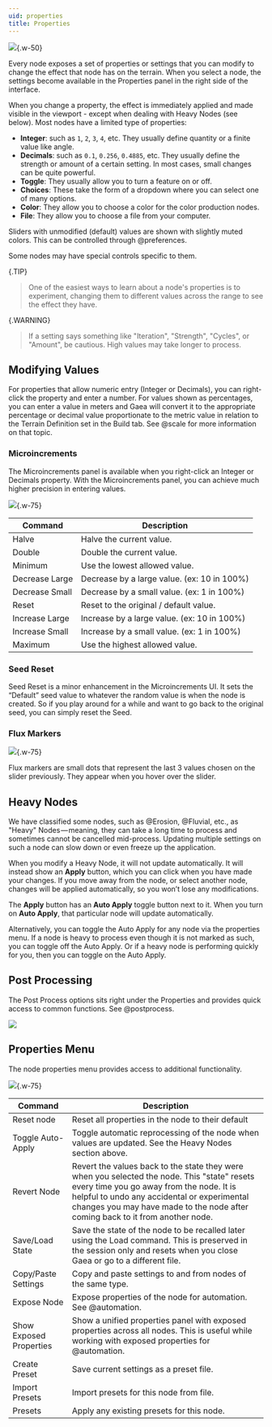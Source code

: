 ```yaml
---
uid: properties
title: Properties
---
```


![](/images/ui/properties.png){.w-50}

Every node exposes a set of properties or settings that you can modify to change the effect that node has on the terrain. When you select a node, the settings become available in the Properties panel in the right side of the interface.

When you change a property, the effect is immediately applied and made visible in the viewport - except when dealing with Heavy Nodes (see below). Most nodes have a limited type of properties: 
- **Integer**: such as `1`, `2`, `3`, `4`, etc. They usually define quantity or a finite value like angle.
- **Decimals**: such as `0.1`, `0.256`, `0.4885`, etc. They usually define the strength or amount of a certain setting. In most cases, small changes can be quite powerful.
- **Toggle**: They usually allow you to turn a feature on or off.
- **Choices**: These take the form of a dropdown where you can select one of many options.
- **Color**: They allow you to choose a color for the color production nodes.
- **File**: They allow you to choose a file from your computer.

Sliders with unmodified (default) values are shown with slightly muted colors. This can be controlled through @preferences.

Some nodes may have special controls specific to them.

{.TIP}
> One of the easiest ways to learn about a node's properties is to experiment, changing them to different values across the range to see the effect they have.

{.WARNING}
> If a setting says something like "Iteration", "Strength", "Cycles", or "Amount", be cautious. High values may take longer to process. 

## Modifying Values

For properties that allow numeric entry (Integer or Decimals), you can right-click the property and enter a number. For values shown as percentages, you can enter a value in meters and Gaea will convert it to the appropriate percentage or decimal value proportionate to the metric value in relation to the Terrain Definition set in the Build tab. See @scale for more information on that topic.

### Microincrements

The Microincrements panel is available when you right-click an Integer or Decimals property. With the Microincrements panel, you can achieve much higher precision in entering values.

![](/images/ui/microincrements.png){.w-75}

| Command        | Description                                 |
| -------------- | ------------------------------------------- |
| Halve          | Halve the current value.                    |
| Double         | Double the current value.                   |
| Minimum        | Use the lowest allowed value.               |
| Decrease Large | Decrease by a large value. (ex: 10 in 100%) |
| Decrease Small | Decrease by a small value. (ex: 1 in 100%)  |
| Reset          | Reset to the original / default value.      |
| Increase Large | Increase by a large value. (ex: 10 in 100%) |
| Increase Small | Increase by a small value. (ex: 1 in 100%)  |
| Maximum        | Use the highest allowed value.              |

### Seed Reset

Seed Reset is a minor enhancement in the Microincrements UI. It sets the “Default” seed value to whatever the random value is when the node is created. So if you play around for a while and want to go back to the original seed, you can simply reset the Seed.

### Flux Markers

![](/images/ui/properties-flux.png){.w-75}

Flux markers are small dots that represent the last 3 values chosen on the slider previously. They appear when you hover over the slider.

## Heavy Nodes

We have classified some nodes, such as @Erosion, @Fluvial, etc., as "Heavy" Nodes — meaning, they can take a long time to process and sometimes cannot be cancelled mid-process. Updating multiple settings on such a node can slow down or even freeze up the application.

When you modify a Heavy Node, it will not update automatically. It will instead show an **Apply** button, which you can click when you have made your changes.
If you move away from the node, or select another node, changes will be applied automatically, so you won’t lose any modifications.

The **Apply** button has an **Auto Apply** toggle button next to it. When you turn on **Auto Apply**, that particular node will update automatically.

Alternatively, you can toggle the Auto Apply for any node via the properties menu. If a node is heavy to process even though it is not marked as such, you can toggle off the Auto Apply. Or if a heavy node is performing quickly for you, then you can toggle on the Auto Apply.


## Post Processing

The Post Process options sits right under the Properties and provides quick access to common functions. See @postprocess.

![](/images/ui/postprocess.png)

## Properties Menu

The node properties menu provides access to additional functionality.

![](/images/ui/properties-menu.png){.w-75}

| Command                 | Description                                                                                                                                                                                                                                                               |
| ----------------------- | ------------------------------------------------------------------------------------------------------------------------------------------------------------------------------------------------------------------------------------------------------------------------- |
| Reset node              | Reset all properties in the node to their default                                                                                                                                                                                                                         |
| Toggle Auto-Apply       | Toggle automatic reprocessing of the node when values are updated. See the Heavy Nodes section above.                                                                                                                                                                     |
| Revert Node             | Revert the values back to the state they were when you selected the node. This "state" resets every time you go away from the node. It is helpful to undo any accidental or experimental changes you may have made to the node after coming back to it from another node. |
| Save/Load State         | Save the state of the node to be recalled later using the Load command. This is preserved in the session only and resets when you close Gaea or go to a different file.                                                                                                   |
| Copy/Paste Settings     | Copy and paste settings to and from nodes of the same type.                                                                                                                                                                                                               |
| Expose Node             | Expose properties of the node for automation. See @automation.                                                                                                                                                                                                            |
| Show Exposed Properties | Show a unified properties panel with exposed properties across all nodes. This is useful while working with exposed properties for @automation.                                                                                                                           |
| Create Preset           | Save current settings as a preset file.                                                                                                                                                                                                                                   |
| Import Presets          | Import presets for this node from file.                                                                                                                                                                                                                                   |
| Presets                 | Apply any existing presets for this node.                                                                                                                                                                                                                                 |

